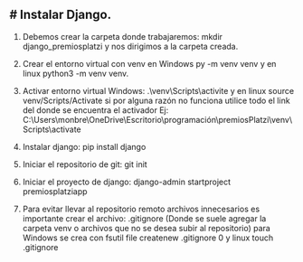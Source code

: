## # **Instalar Django.**
1. Debemos crear la carpeta donde trabajaremos: mkdir django_premiosplatzi y nos dirigimos a la carpeta creada.

2. Crear el entorno virtual con venv en Windows py -m venv venv y en linux python3 -m venv venv.

3. Activar entorno virtual Windows: .\venv\Scripts\activite y en linux source venv/Scripts/Activate si por alguna razón no funciona utilice todo el link del donde se encuentra el activador Ej: C:\Users\monbre\OneDrive\Escritorio\programación\premiosPlatzi\venv\Scripts\activate

4. Instalar django: pip install django

5. Iniciar el repositorio de git: git init

6. Iniciar el proyecto de django: django-admin startproject premiosplatziapp

7. Para evitar llevar al repositorio remoto archivos innecesarios es importante crear el archivo: .gitignore (Donde se suele agregar la carpeta venv o archivos que no se desea subir al repositorio) para Windows se crea con fsutil file createnew .gitignore 0 y linux touch .gitignore